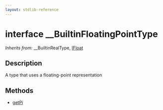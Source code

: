 ```yaml
---
layout: stdlib-reference
---
```


# interface \_\_BuiltinFloatingPointType

*Inherits from:* \_\_BuiltinRealType, [IFloat](/stdlib-reference/interfaces/IFloat/index)

## Description

A type that uses a floating-point representation


## Methods

* [getPi](/stdlib-reference/interfaces/BuiltinFloatingPointType/getPi)


